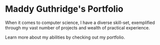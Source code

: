 # Maddy Guthridge's Portfolio

When it comes to computer science, I have a diverse skill-set, exemplified through my vast number of projects and wealth of practical experience.

Learn more about my abilities by checking out my portfolio.